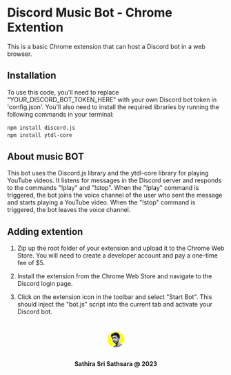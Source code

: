 
# Discord Music Bot - Chrome Extention

This is a basic Chrome extension that can host a Discord bot in a web browser. 




## Installation

To use this code, you'll need to replace "YOUR_DISCORD_BOT_TOKEN_HERE" with your own Discord bot token in 'config.json'. You'll also need to install the required libraries by running the following commands in your terminal:
```bash
npm install discord.js
npm install ytdl-core
```
   
## About music BOT

This bot uses the Discord.js library and the ytdl-core library for playing YouTube videos. It listens for messages in the Discord server and responds to the commands "!play" and "!stop". When the "!play" command is triggered, the bot joins the voice channel of the user who sent the message and starts playing a YouTube video. When the "!stop" command is triggered, the bot leaves the voice channel.


## Adding extention

1. Zip up the root folder of your extension and upload it to the Chrome Web Store. You will need to create a developer account and pay a one-time fee of $5.

2. Install the extension from the Chrome Web Store and navigate to the Discord login page. 

3. Click on the extension icon in the toolbar and select "Start Bot". This should inject the "bot.js" script into the current tab and activate your Discord bot.


<br>

<div align="center">
	<img src="https://github.com/SathiraSriSathsara/SathiraSriSathsara/blob/main/dp-wp-yt-round.png" width="40" height="50">
	<h4>Sathira Sri Sathsara @ 2023</h4>
</div>	
